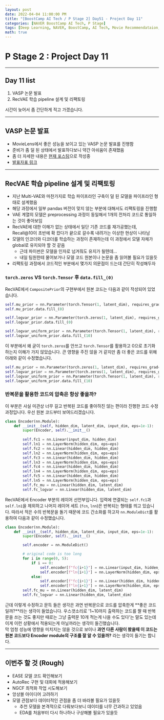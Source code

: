 ```yaml
---
layout: post
date: 2022-04-04 11:00:00 PM
title: "[BoostCamp AI Tech / P Stage 2] Day51 - Project Day 11"
categories: [NAVER BoostCamp AI Tech, P Stage]
tags: [Deep Learning, NAVER, BoostCamp, AI Tech, Movie Recommendataion, Project]
math: true
---
```


# P Stage 2 : Project Day 11

---

## Day 11 list

1. VASP 논문 발표
2. RecVAE 학습 pipeline 설계 및 리팩토링

시간이 늦어서 좀 간단하게 적고 가겠습니다.

---

## VASP 논문 발표

- MovieLens에서 좋은 성능을 보이고 있는 VASP 논문 발표를 진행함
- 준비가 좀 덜 된 상태에서 발표하다보니 약간 아쉬움이 존재했음
- 좀 더 자세한 내용은 [현재 포스팅](https://cow-coding.github.io/posts/VASP/)으로 작성중
- [발표자표 링크](https://github.com/boostcamp3-recsys4/paper-review/blob/main/VAE/VASP_presentation.pdf)

---

## RecVAE 학습 pipeline 설계 및 리팩토링

- 지난 Multi-VAE와 마찬가지로 학습 파이프라인 구축이 덜 된 모델을 파이프라인 형태로 설계했음
- 해당 과정에서 일부 pandas 버전이 맞지 않는 부분에 대해서도 리팩토링을 진행함
- VAE 계열의 모델은 preprocessing 과정이 동일해서 1개의 전처리 코드로 통일하는 것이 좋아보임
- RecVAE에 대한 이해가 없는 상태에서 일단 기존 코드를 재가공했는데, Recall@10이 초반에 확 컸다가 끝으로 갈수록 내려가는 이상한 현상이 나타남
- 모델의 인코더와 디코더를 학습하는 과정이 존재하는데 이 과정에서 모델 자체가 global로 유지되야 할 것 같음
  - 근데 파이썬은 모델을 인자로 넘겨줘도 유지가 될텐데...
  - 내일 팀원한테 물어보거나 모델 코드 원본이나 논문을 좀 읽어볼 필요가 있을듯
- 리팩토링 과정에서 코드적인 부분에서 몇가지 의문점이 드는데 간단히 작성해두자

### `torch.zeros` VS `torch.Tensor` 후 `data.fill_(0)`

RecVAE에서 `CompositePrior`의 구현부에서 원본 코드는 다음과 같이 작성되어 있었습니다.  

```python
self.mu_prior = nn.Parameter(torch.Tensor(1, latent_dim), requires_grad=False)
self.mu_prior.data.fill_(0)

self.logvar_prior = nn.Parameter(torch.zeros(1, latent_dim), requires_grad=False)
self.logvar_prior.data.fill_(0)

self.logvar_uniform_prior = nn.Parameter(torch.Tensor(1, latent_dim), requires_grad=False)
self.logvar_uniform_prior.data.fill_(10)
```

이 부분에서 왜 굳이 `torch.zeros`를 안쓰고 `torch.Tensor`를 활용하고 0으로 초기화하는지 이해가 가지 않았습니다. 큰 영향을 주진 않을 거 같지만 좀 더 좋은 코드를 위해 아래와 같이 수정했습니다.

```python
self.mu_prior = nn.Parameter(torch.zeros(1, latent_dim), requires_grad=False)
self.logvar_prior = nn.Parameter(torch.zeros(1, latent_dim), requires_grad=False)
self.logvar_uniform_prior = nn.Parameter(torch.Tensor(1, latent_dim), requires_grad=False)
self.logvar_uniform_prior.data.fill_(10)
```

### 반복문을 활용한 코드의 압축은 항상 좋을까?

이 부분은 사실 미관상 너무 길고 반복된 코드를 좋아하진 않는 편이라 진행한 코드 수정과정입니다. 우선 원본 코드부터 보여드리겠습니다.  

```python
class Encoder(nn.Module):
    def __init__(self, hidden_dim, latent_dim, input_dim, eps=1e-1):
        super(Encoder, self).__init__()
        
        self.fc1 = nn.Linear(input_dim, hidden_dim)
        self.ln1 = nn.LayerNorm(hidden_dim, eps=eps)
        self.fc2 = nn.Linear(hidden_dim, hidden_dim)
        self.ln2 = nn.LayerNorm(hidden_dim, eps=eps)
        self.fc3 = nn.Linear(hidden_dim, hidden_dim)
        self.ln3 = nn.LayerNorm(hidden_dim, eps=eps)
        self.fc4 = nn.Linear(hidden_dim, hidden_dim)
        self.ln4 = nn.LayerNorm(hidden_dim, eps=eps)
        self.fc5 = nn.Linear(hidden_dim, hidden_dim)
        self.ln5 = nn.LayerNorm(hidden_dim, eps=eps)
        self.fc_mu = nn.Linear(hidden_dim, latent_dim)
        self.fc_logvar = nn.Linear(hidden_dim, latent_dim)
```

RecVAE에서 Encoder 부분의 레이어 선언부입니다. 입력에 연결되는 `self.fc1`과 `self.ln1`을 제외하고 나머지 레이어 세트 (`fcn`, `lnn`)은 반복되는 형태를 띄고 있습니다. 따라서 적은 수의 반복문을 돌기 때문에 코드 간소화를 하고자 `nn.ModuleDict`를 활용하여 다음과 같이 수정했습니다.

```python
class Encoder(nn.Module):
    def __init__(self, hidden_dim, latent_dim, input_dim, eps=1e-1):
        super(Encoder, self).__init__()

        self.encoder = nn.ModuleDict()

        # original code is too long
        for i in range(0, 5):
            if i == 0:
                self.encoder[f"fc{i+1}"] = nn.Linear(input_dim, hidden_dim)
                self.encoder[f"ln{i+1}"] = nn.LayerNorm(hidden_dim, eps=eps)
            else:
                self.encoder[f"fc{i+1}"] = nn.Linear(hidden_dim, hidden_dim)
                self.encoder[f"ln{i+1}"] = nn.LayerNorm(hidden_dim, eps=eps)
        self.fc_mu = nn.Linear(hidden_dim, latent_dim)
        self.fc_logvar = nn.Linear(hidden_dim, latent_dim)
```

근데 이렇게 수정하고 문득 들은 생각은 과연 반복문으로 코드를 압축한게 **좋은 코드일까?**라는 생각이 들었습니다. 우스갯소리로 '1~10까지 출력하는 코드를 짤 때 반복문을 쓰는 것도 좋지만 때로는 그냥 출력문 10개 적는게 나을 수도 있다'는 말도 있는데 이게 이런 상황에서 적용되는게 아닐까라는 생각이 들긴했습니다.  
막 엄청 성능에 영향을 미치지는 않을 것으로 보이나 **과연 다른 사람이 봤을때 이 코드는 원본 코드보다 Encoder module의 구조를 잘 알 수 있을까?** 라는 생각이 들기는 합니다.


---

## 이번주 할 것 (Rough)

- EASE 모델 코드 확인해보기
- AutoRec 구현 및 대회에 적용해보기
- NGCF 최적화 작업 시도해보기
- 앙상블 아이디어 고려하기
- 모델 관점보다 데이터적인 관점을 좀 더 바라볼 필요가 있을듯
  - 추천 모델을 본격적으로 다뤄보다보니 데이터를 너무 간과하고 있었음
  - EDA를 처음부터 다시 하나하나 구상해볼 필요가 있을듯
